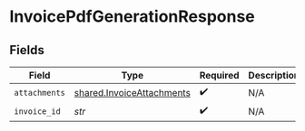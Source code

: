 # InvoicePdfGenerationResponse


## Fields

| Field                                                                  | Type                                                                   | Required                                                               | Description                                                            |
| ---------------------------------------------------------------------- | ---------------------------------------------------------------------- | ---------------------------------------------------------------------- | ---------------------------------------------------------------------- |
| `attachments`                                                          | [shared.InvoiceAttachments](../../models/shared/invoiceattachments.md) | :heavy_check_mark:                                                     | N/A                                                                    |
| `invoice_id`                                                           | *str*                                                                  | :heavy_check_mark:                                                     | N/A                                                                    |